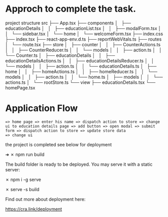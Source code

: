 # Approch to complete the task.

project structure
src
├── App.tsx
├── components
│   ├── educationDetails
│   │   ├── educationList.tsx
│   │   ├── modalForm.tsx
│   │   └── sidebar.tsx
│   └── home
│       └── welcomeForm.tsx
├── index.css
├── index.tsx
├── react-app-env.d.ts
├── reportWebVitals.ts
├── routes
│   └── route.tsx
├── store
│   ├── counter
│   │   ├── CounterActions.ts
│   │   ├── CounterReducer.ts
│   │   └── models
│   │       ├── action.ts
│   │       └── Counter.ts
│   ├── educationDetails
│   │   ├── educationDetailsActions.ts
│   │   ├── educationDetailsReducer.ts
│   │   └── models
│   │       ├── action.ts
│   │       └── educationDetails.ts
│   ├── home
│   │   ├── homeActions.ts
│   │   ├── homeReducer.ts
│   │   └── models
│   │       ├── action.ts
│   │       └── home.ts
│   ├── models
│   │   └── actions.ts
│   └── rootStore.ts
└── view
    ├── educationDetails.tsx
    └── homePage.tsx
# Application Flow
    => home page => enter his name => dispatch action to store => change ui to education details page => add button => open modal => submit form => dispatch action to store => update store data 
    => change ui


the project is completed see below for deployment

➜ ✗ npm run build

The build folder is ready to be deployed.
You may serve it with a static server:

  ✗ npm i -g serve

  ✗ serve -s build

Find out more about deployment here:

  https://cra.link/deployment
    